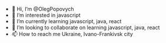 - 👋 Hi, I’m @OlegPopovych
- 👀 I’m interested in javascript
- 🌱 I’m currently learning javascript, java, react
- 💞️ I’m looking to collaborate on learning javascript, java, react
- 📫 How to reach me Ukraine, Ivano-Frankivsk city

<!---
OlegPopovych/OlegPopovych is a ✨ special ✨ repository because its `README.md` (this file) appears on your GitHub profile.
You can click the Preview link to take a look at your changes.
--->
